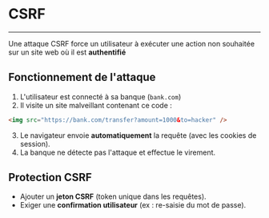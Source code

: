 # CSRF

---

Une attaque CSRF force un utilisateur à exécuter une action non souhaitée sur un site web où il est **authentifié**

## Fonctionnement de l'attaque

1. L'utilisateur est connecté à sa banque (`bank.com`)
2. Il visite un site malveillant contenant ce code :

```html
<img src="https://bank.com/transfer?amount=1000&to=hacker" />
```

3. Le navigateur envoie **automatiquement** la requête (avec les cookies de session).
4. La banque ne détecte pas l'attaque et effectue le virement.

## Protection CSRF

- Ajouter un **jeton CSRF** (token unique dans les requêtes).
- Exiger une **confirmation utilisateur** (ex : re-saisie du mot de passe).

